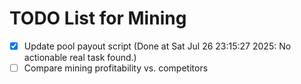 # TODO List for Mining

- [x] Update pool payout script  (Done at Sat Jul 26 23:15:27 2025: No actionable real task found.)
- [ ] Compare mining profitability vs. competitors